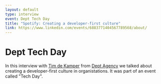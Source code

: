 ```yaml
---
layout: default
type: interview
event: Dept Tech Day
title: "Spotify: Creating a developer-first culture"
link: https://www.linkedin.com/events/6883771404567789568/about/
---
```

# Dept Tech Day

In this interview with [Tim de Kamper](https://www.linkedin.com/in/tim-de-kamper-685a379/) from [Dept Agency](https://www.deptagency.com/) we talked about creating a developer-first culture in organistations.
It was part of an event called "Tech Day".
